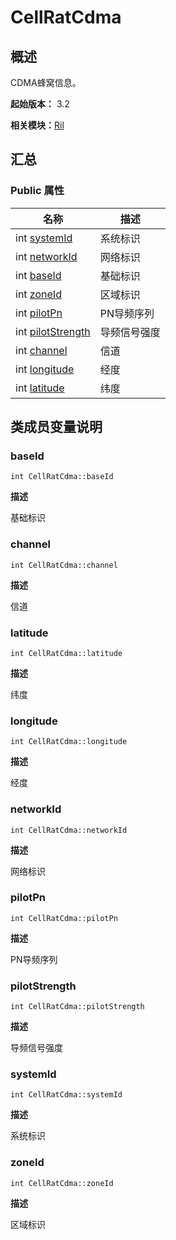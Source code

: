 # CellRatCdma


## 概述

CDMA蜂窝信息。

**起始版本：** 3.2

**相关模块：**[Ril](_ril_v11.md)


## 汇总


### Public 属性

| 名称 | 描述 | 
| -------- | -------- |
| int [systemId](#systemid) | 系统标识  | 
| int [networkId](#networkid) | 网络标识  | 
| int [baseId](#baseid) | 基础标识  | 
| int [zoneId](#zoneid) | 区域标识  | 
| int [pilotPn](#pilotpn) | PN导频序列  | 
| int [pilotStrength](#pilotstrength) | 导频信号强度  | 
| int [channel](#channel) | 信道  | 
| int [longitude](#longitude) | 经度  | 
| int [latitude](#latitude) | 纬度  | 


## 类成员变量说明


### baseId

```
int CellRatCdma::baseId
```
**描述**

基础标识


### channel

```
int CellRatCdma::channel
```
**描述**

信道


### latitude

```
int CellRatCdma::latitude
```
**描述**

纬度


### longitude

```
int CellRatCdma::longitude
```
**描述**

经度


### networkId

```
int CellRatCdma::networkId
```
**描述**

网络标识


### pilotPn

```
int CellRatCdma::pilotPn
```
**描述**

PN导频序列


### pilotStrength

```
int CellRatCdma::pilotStrength
```
**描述**

导频信号强度


### systemId

```
int CellRatCdma::systemId
```
**描述**

系统标识


### zoneId

```
int CellRatCdma::zoneId
```
**描述**

区域标识
